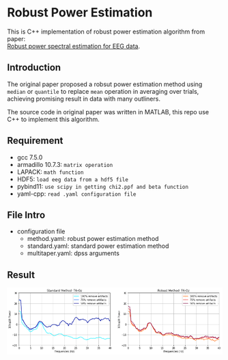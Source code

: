 # Robust Power Estimation


This is C++ implementation of robust power estimation algorithm from paper:  
[Robust power spectral estimation for EEG data](https://pubmed.ncbi.nlm.nih.gov/27102041/).


## Introduction
The original paper proposed a robsut power estimation method using `median` or `quantile` to replace `mean` operation in averaging over trials, achieving promising result in data with many outliners.

The source code in original paper was written in MATLAB, this repo use C++ to implement this algorithm.

## Requirement
* gcc 7.5.0
* armadillo 10.7.3: `matrix operation`
* LAPACK: `math function`
* HDF5: `load eeg data from a hdf5 file`
* pybind11: `use scipy in getting chi2.ppf and beta function`
* yaml-cpp: `read .yaml configuration file`

## File Intro
* configuration file
    * method.yaml: robust power estimation method
    * standard.yaml: standard power estimation method
    * multitaper.yaml: dpss arguments


## Result
![output result](./images/result.png)
